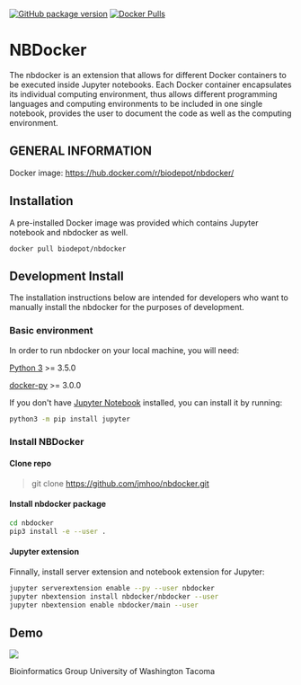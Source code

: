 [![GitHub package version](https://img.shields.io/github/package-json/v/badges/shields.svg)](https://github.com/BioDepot/nbdocker)
[![Docker Pulls](https://img.shields.io/docker/pulls/mashape/kong.svg)](https://hub.docker.com/r/biodepot/nbdocker/)

NBDocker
====================


The nbdocker is an extension that allows for different Docker containers to be executed inside Jupyter notebooks. Each Docker container encapsulates its individual computing environment, thus allows different programming languages and computing environments to be included in one single notebook, provides the user to document the code as well as the computing environment.

## GENERAL INFORMATION
Docker image: https://hub.docker.com/r/biodepot/nbdocker/

## Installation
A pre-installed Docker image was provided which contains Jupyter notebook and nbdocker as well.

```shell
docker pull biodepot/nbdocker
```

## Development Install
The installation instructions below are intended for developers who want to manually install the nbdocker for the purposes of development.

### Basic environment
In order to run nbdocker on your local machine, you will need:

[Python 3](https://www.python.org/downloads/) >= 3.5.0

[docker-py](https://github.com/docker/docker-py) >= 3.0.0

If you don't have [Jupyter Notebook](http://jupyter.org/) installed, you can install it by running:
```bash
python3 -m pip install jupyter
```

### Install NBDocker
#### Clone repo
> git clone https://github.com/jmhoo/nbdocker.git

#### Install nbdocker package
```bash
cd nbdocker
pip3 install -e --user .
```

#### Jupyter extension
Finnally, install server extension and notebook extension for Jupyter:

```bash
jupyter serverextension enable --py --user nbdocker
jupyter nbextension install nbdocker/nbdocker --user
jupyter nbextension enable nbdocker/main --user
```

## Demo
![](nbdocker/nbdocker.gif)

Bioinformatics Group University of Washington Tacoma
